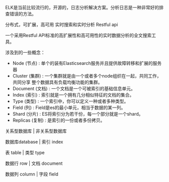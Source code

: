 ELK是当前比较流行的，开源的，日志分析解决方案。分析日志是一种非常好的排查错误的方法。
  
分布式，可扩展，高可用
实时搜索和实时分析
Restful api
   
一个采用Restful API标准的高扩展性和高可用性的实时数据分析的全文搜索工具。
   

涉及到的一些概念：
* Node (节点) : 单个的装有Elasticsearch服务并且提供故障转移和扩展的服务器
* Cluster (集群) : 一个集群就是由一个或者多个node组织在一起，共同工作，共同分享 整个数据具有负载均衡功能的集群。
* Document (文档) : 一个文档是一个可被索引的基础信息单元。
* Index (索引) : 索引就是一个拥有几分相似特征的文档的集合。
* Type (类型) : 一个索引中，你可以定义一种或者多种类型。
* Field (列) : Field是es的最小单元，相当于数据的某一列。
* Shard (分片) : ES将索引分为若干份，每一个部分就是一个shard。
* Replicas (复制) : 是索引的一份或者多份拷贝。

   
关系型数据库 | 非关系型数据库

数据库database | 索引 index

表 table | 类型 type

数据行 row | 文档 document

数据列 column | 字段 field


